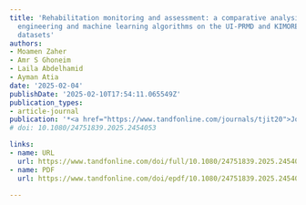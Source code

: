 ```yaml
---
title: 'Rehabilitation monitoring and assessment: a comparative analysis of feature
  engineering and machine learning algorithms on the UI-PRMD and KIMORE benchmark
  datasets'
authors:
- Moamen Zaher
- Amr S Ghoneim
- Laila Abdelhamid
- Ayman Atia
date: '2025-02-04'
publishDate: '2025-02-10T17:54:11.065549Z'
publication_types:
- article-journal
publication: '*<a href="https://www.tandfonline.com/journals/tjit20">Journal of Information and Telecommunication*</a>'
# doi: 10.1080/24751839.2025.2454053

links:
- name: URL
  url: https://www.tandfonline.com/doi/full/10.1080/24751839.2025.2454053?src=exp-la#abstract
- name: PDF
  url: https://www.tandfonline.com/doi/epdf/10.1080/24751839.2025.2454053?needAccess=true

---
```

